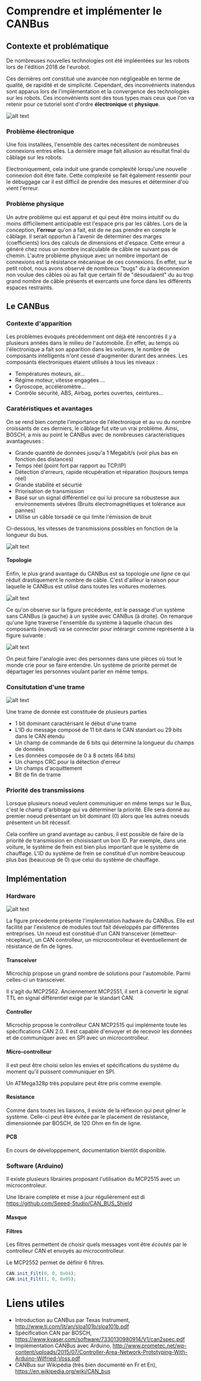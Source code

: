 # Comprendre et implémenter le CANBus

## Contexte et problématique

De nombreuses nouvelles technologies ont été impléentées sur les robots lors de l'édition 2018 de l'eurobot. 

Ces dernières ont constitué une avancée non négligeable en terme de qualité, de rapidité et de simplicité. 
Cependant, des inconvénients inatendus sont apparus lors de l'implémentation et la convergence des technologies sur les robots.
Ces inconvénients sont des tous types mais ceux que l'on va retenir pour ce tutoriel sont d'ordre **électronique** et **physique**.

![alt text](./CAN_SRC/complex-wiring.png "Logo Title Text 1" )

### Problème électronique

Une fois installées, l'ensemble des cartes nécessitent de nombreuses connexions entres elles. La dernière image fait allusion au résultat final du câblage sur les robots. 

Electroniquement, cela induit une grande complexité lorsqu'une nouvelle connexion doit être faite. Cette complexité se fait également ressentir pour le débuggage car il est difficil de prendre des mesures et déterminer d'où vient l'erreur.

### Problème physique

Un autre problème qui est apparut et qui peut être moins intuitif ou du moins difficilement anticipable est l'espace pris par les câbles. Lors de la conception, **l'erreur** qu'on a fait, est de ne pas prendre en compte le câblage. Il serait opportun à l'avenir de déterminer des marges (coefficients) lors des calculs de dimensions et d'espace. Cette erreur a généré chez nous un nombre incalculable de câble ne suivant pas de chemin. 
L'autre problème physique avec un nombre important de connexions est la résistance mécanique de ces connexions. En effet, sur le petit robot, nous avons observé de nombreux "bugs" du à la déconnexion non voulue des câbles où au fait que certain fil de "désoudaient" du au trop grand nombre de câble présents et exercants une force dans les différents espaces restraints. 


## Le CANBus

### Contexte d'apparition

Les problèmes évoqués précédemment ont déjà été rencontrés il y a plusieurs années dans le milieu de l'automobile. En effet, au temps où l'électronique a fait son apparition dans les voitures, le nombre de composants intelligents n'ont cessé d'augmenter durant des années. Les composants électroniques étaient utilisés à tous les niveaux : 

* Températures moteurs, air...
* Régime moteur, vitesse engagées ...
* Gyroscope, accéléromètre...
* Contrôle sécurité, ABS, Airbag, portes ouvertes, ceintures...

### Caratéristiques et avantages

On se rend bien compte l'importance de l'électronique et au vu du nombre croissants de ces derniers, le câblage fut vite un vrai problème. Ainsi, BOSCH, a mis au point le CANBus avec de nombreuses caractéristiques avantageuses : 

* Grande quantité de données jusqu'a 1 Megabit/s (voir plus bas en fonction des distances)
* Temps réel (point fort par rapport au TCP/IP)
* Détection d'erreurs, rapide récupération et réparation (toujours temps réel)
* Grande stabilité et sécurtié
* Priorisation de transmission
* Basé sur un signal différentiel ce qui lui procure sa robustesse aux environnements sévères (Bruits électromagnétiques et tolérance aux pannes)
* Utilise un câble torsadé ce qui limite l'émission de bruit

Ci-dessous, les vitesses de transmissions possibles en fonction de la longueur du bus.

![alt text](./CAN_SRC/can_speed.PNG )


#### Topologie 

Enfin, le plus grand avantage du CANBus est sa topologie *une ligne* ce qui réduit drastiquement le nombre de câble. C'est d'ailleur la raison pour laquelle le CANBus est utilisé dans toutes les voitures modernes.

![alt text](./CAN_SRC/can_topology.png )

Ce qu'on observe sur la figure précédente, est le passage d'un système sans CANBus (à gauche) à un systèe avec CANBus (à droite). On remarque qu'une ligne traverse l'ensemble  du système à laquelle chacun des composants (noeud) va se connecter pour intérargir comme représenté à la figure suivante : 

![alt text](./CAN_SRC/can_busnode.jpg )

On peut faire l'analogie avec des personnes dans une pièces où tout le monde crie pour se faire entendre. Un système de priorité permet de départager les personnes voulant parler en même temps.

### Consitutation d'une trame

![alt text](./CAN_SRC/can_frame.jpg)

Une trame de donnée est constituée de plusieurs parties

* 1 bit dominant caractérisant le début d'une trame
* L'ID du message composé de 11 bit dans le CAN standart ou 29 bits dans le CAN étendu
* Un champ de commande de 6 bits qui détermine la longueur du champs de données
* Les données composée de 0 à 8 octets (64 bits)
* Un champs CRC pour la détection d'erreur
* Un champs d'acquittement
* Bit de fin de trame

### Priorité des transmissions

Lorsque plusieurs noeud veulent communiquer en même temps sur le Bus, c'est le champ d'arbitrage qui va déterminer la priorité. Elle sera donné au premier noeud présentant un bit dominant (0) alors que les autres noeuds présentent un bit récessif. 

Cela confère un grand avantage au canbus, il est possible de faire de la priorité de transmission en choisissant un bon ID. Par exemple, dans une voiture, le système de frein est bien plus important que le système de chauffage. L'ID du système de frein se constitué d'un nombre beaucoup plus bas (beaucoup de 0) que celui du système de chauffage.


## Implémentation

### Hardware

![alt text](./CAN_SRC/can_hardware.png)

La figure précedente présente l'implemntation hadware du CANBus. Elle est facilité par l'existence de modules tout fait développés par différentes entreprises. Un noeud est constitué d'un CAN transceiver (émetteur-récepteur), un CAN controlleur, un microcontrolleur et éventuellement de résistance de fin de lignes.

#### Transceiver

Microchip propose un grand nombre de solutions pour l'automobile. Parmi celles-ci un transceiver. 

Il s'agit du MCP2562. Anciennement MCP2551, il sert à convertir le signal TTL en signal différentiel exigé par le standart CAN.

#### Controller 

Microchip propose le controlleur CAN MCP2515 qui implémente toute les spécifications CAN 2.0. Il est capable d'envoyer et de recevoir les données et de communiquer avec en SPI avec un microcontrolleur.

#### Micro-controlleur
Il est peut être choisi selon les envies et spécifications du système du moment qu'il puissent communiquer en SPI.

Un ATMega328p très populaire peut être pris comme exemple.

#### Resistance

Comme dans toutes les liaisons, il existe de la réflexion qui peut gêner le système. Celle-ci peut être évitée par le placement de résistance, dimensionnée par BOSCH, de 120 Ohm en fin de ligne.

#### PCB

En cours de développpement, documentation bientôt disponible.

### Software (Arduino)

Il existe plusieurs librairies proposant l'utilisation du MCP2515 avec un microcontroleur.

Une libraire complète et mise à jour régulièrement est di 
<https://github.com/Seeed-Studio/CAN_BUS_Shield>

#### Masque

#### Filtres

Les filtres permettent de choisir quels messages vont être *écoutés* par le controlleur CAN et envoyés au microcontrolleur.

Le MCP2552 permet de définir 6 filtres.

```javascript
CAN.init_Filt(0, 0, 0x04);                          
CAN.init_Filt(1, 0, 0x05);                          
```

# Liens utiles

- Introduction au CANBus par Texas Instrument, <http://www.ti.com/lit/an/sloa101b/sloa101b.pdf> 
- Spécification CAN par BOSCH, <https://www.kvaser.com/software/7330130980914/V1/can2spec.pdf>
- Implémentation CANBus avec Arduino, <http://www.prometec.net/wp-content/uploads/2015/07/Controller-Area-Network-Prototyping-With-Arduino-Wilfried-Voss.pdf>
- CANBus sur Wikipédia (très bien documenté en Fr et En), https://en.wikipedia.org/wiki/CAN_bus

